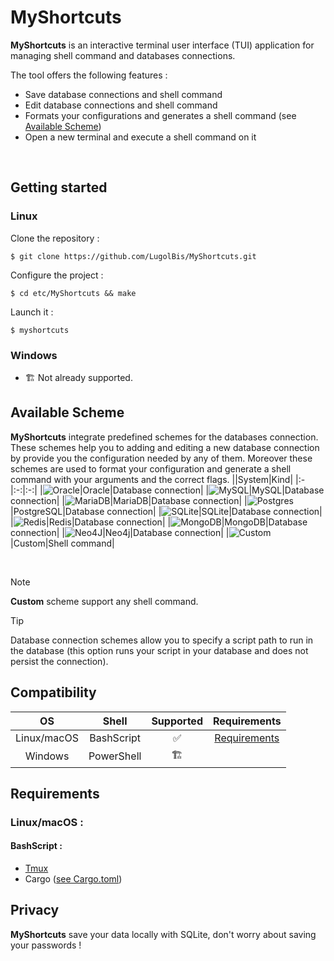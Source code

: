# MyShortcuts

**MyShortcuts** is an interactive terminal user interface (TUI) application for managing shell command and databases connections.

The tool offers the following features :
- Save database connections and shell command
- Edit database connections and shell command
- Formats your configurations and generates a shell command (see [Available Scheme](https://github.com/LugolBis/MyShortcuts/new/main?filename=README.md#available-scheme))
- Open a new terminal and execute a shell command on it

<br>

## Getting started
### Linux
Clone the repository :
```BashScript
$ git clone https://github.com/LugolBis/MyShortcuts.git
```
Configure the project :
```BashScript
$ cd etc/MyShortcuts && make
```
Launch it :
```BashScript
$ myshortcuts
```

### Windows
- 🏗️ Not already supported.

## Available Scheme
**MyShortcuts** integrate predefined schemes for the databases connection. These schemes help you to adding and editing a new database connection by provide you the configuration needed by any of them.
Moreover these schemes are used to format your configuration and generate a shell command with your arguments and the correct flags.
||System|Kind|
|:-|:-:|:-:|
|![Oracle](https://img.shields.io/badge/Oracle-F80000?style=for-the-badge&logo=oracle&logoColor=white)|Oracle|Database connection|
|![MySQL](https://img.shields.io/badge/mysql-4479A1.svg?style=for-the-badge&logo=mysql&logoColor=white)|MySQL|Database connection|
|![MariaDB](https://img.shields.io/badge/MariaDB-003545?style=for-the-badge&logo=mariadb&logoColor=white)|MariaDB|Database connection|
|![Postgres](https://img.shields.io/badge/postgres-%23316192.svg?style=for-the-badge&logo=postgresql&logoColor=white)|PostgreSQL|Database connection|
|![SQLite](https://img.shields.io/badge/sqlite-%2307405e.svg?style=for-the-badge&logo=sqlite&logoColor=white)|SQLite|Database connection|
|![Redis](https://img.shields.io/badge/redis-%23DD0031.svg?style=for-the-badge&logo=redis&logoColor=white)|Redis|Database connection|
|![MongoDB](https://img.shields.io/badge/MongoDB-%234ea94b.svg?style=for-the-badge&logo=mongodb&logoColor=white)|MongoDB|Database connection|
|![Neo4J](https://img.shields.io/badge/Neo4j-008CC1?style=for-the-badge&logo=neo4j&logoColor=white)|Neo4j|Database connection|
|![Custom](https://img.shields.io/badge/custom-a08021?style=for-the-badge&logo=custom&logoColor=ffcd34)|Custom|Shell command|

<br>

> [!NOTE]
> **Custom** scheme support any shell command.

> [!TIP]
> Database connection schemes allow you to specify a script path to run in the database (this option runs your script in your database and does not persist the connection).

## Compatibility
|OS|Shell|Supported|Requirements|
|:-:|:-:|:-:|:-:|
|Linux/macOS|BashScript|✅​|[Requirements](https://github.com/LugolBis/MyShortcuts/edit/main/README.md#requirements)|
|Windows|PowerShell|🏗️​||

## Requirements
### Linux/macOS :
#### BashScript :
- [Tmux](https://github.com/tmux/tmux)
- Cargo ([see Cargo.toml](https://github.com/LugolBis/MyShortcuts/blob/main/Cargo.toml))

## Privacy
**MyShortcuts** save your data locally with SQLite, don't worry about saving your passwords !
